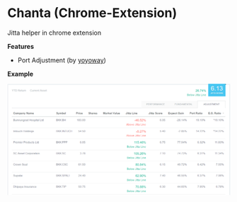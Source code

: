 # **Chanta (Chrome-Extension)**

Jitta helper in chrome extension

**Features**
- Port Adjustment (by [yoyoway](http://thai-value-investor.blogspot.com/2008/01/port-style-yoyo.html))


**Example**

![Example](img/ex1.png)
